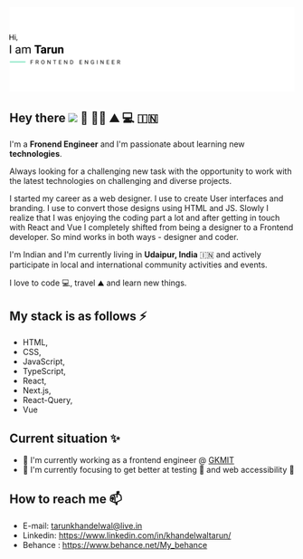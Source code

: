 ![Tarun's Banner](./headerNew.png)

## Hey there <img src="https://raw.githubusercontent.com/MartinHeinz/MartinHeinz/master/wave.gif" width="30px"> 🌳 🧗‍♂️ ⛰️ 💻 🇮🇳

I'm a **Fronend Engineer** and I'm passionate about learning new **technologies**.

Always looking for a challenging new task with the opportunity to work with the latest technologies on challenging and diverse projects. 

I started my career as a web designer. I use to create User interfaces and branding. I use to convert those designs using HTML and JS. Slowly I realize that I was enjoying the coding part a lot and after getting in touch with React and Vue I completely shifted from being a designer to a Frontend developer. So mind works in both ways - designer and coder. 

I'm Indian and I'm currently living in **Udaipur, India** 🇮🇳 and actively participate in local and international community activities and events.

I love to code :computer:, travel ⛰️ and learn new things.

## My stack is as follows ⚡

* HTML, 
* CSS, 
* JavaScript, 
* TypeScript, 
* React, 
* Next.js, 
* React-Query,
* Vue

## Current situation ✨

- 🔭 I'm currently working as a frontend engineer @ <a href="https://gkmit.co/">GKMIT</a>
- 🌱 I'm currently focusing to get better at testing 🧪 and web accessibility 🦽

## How to reach me 📫

- E-mail: tarunkhandelwal@live.in
- Linkedin: https://www.linkedin.com/in/khandelwaltarun/
- Behance : https://www.behance.net/My_behance


<!--
**Delwalt/delwalt** is a ✨ _special_ ✨ repository because its `README.md` (this file) appears on your GitHub profile.

Here are some ideas to get you started:

- 🔭 I’m currently working on ...
- 🌱 I’m currently learning ...
- 👯 I’m looking to collaborate on ...
- 🤔 I’m looking for help with ...
- 💬 Ask me about ...
- 📫 How to reach me: ...
- 😄 Pronouns: ...
- ⚡ Fun fact: ...
-->
